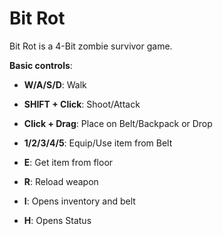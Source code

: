 # Bit Rot
Bit Rot is a 4-Bit zombie survivor game.

**Basic controls**:
- **W/A/S/D**: Walk
- **SHIFT + Click**: Shoot/Attack
- **Click + Drag**: Place on Belt/Backpack or Drop
- **1/2/3/4/5**: Equip/Use item from Belt

- **E**: Get item from floor
- **R**: Reload weapon

- **I**: Opens inventory and belt
- **H**: Opens Status